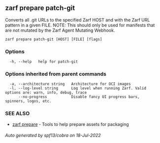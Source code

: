 ## zarf prepare patch-git

Converts all .git URLs to the specified Zarf HOST and with the Zarf URL pattern in a given FILE.  NOTE: 
This should only be used for manifests that are not mutated by the Zarf Agent Mutating Webhook.

```
zarf prepare patch-git [HOST] [FILE] [flags]
```

### Options

```
  -h, --help   help for patch-git
```

### Options inherited from parent commands

```
  -a, --architecture string   Architecture for OCI images
  -l, --log-level string      Log level when running Zarf. Valid options are: warn, info, debug, trace
      --no-progress           Disable fancy UI progress bars, spinners, logos, etc.
```

### SEE ALSO

* [zarf prepare](zarf_prepare.md)	 - Tools to help prepare assets for packaging

###### Auto generated by spf13/cobra on 18-Jul-2022
